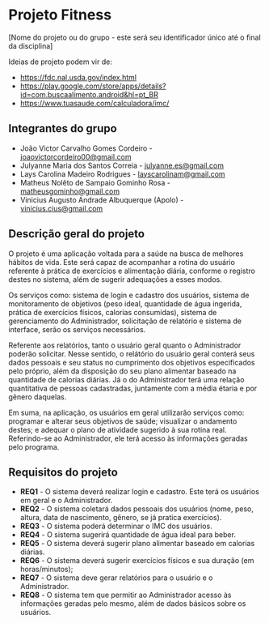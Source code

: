 # Projeto Fitness 
[Nome do projeto ou do grupo - este será seu identificador único até o final da disciplina]

Ideias de projeto podem vir de: 
 * https://fdc.nal.usda.gov/index.html
 * https://play.google.com/store/apps/details?id=com.buscaalimento.android&hl=pt_BR
 * https://www.tuasaude.com/calculadora/imc/

## Integrantes do grupo 
 * João Victor Carvalho Gomes Cordeiro - joaovictorcordeiro00@gmail.com
 * Julyanne Maria dos Santos Correia - julyanne.es@gmail.com
 * Lays Carolina Madeiro Rodrigues - layscarolinam@gmail.com
 * Matheus Nolêto de Sampaio Gominho Rosa - matheusgominho@gmail.com
 * Vinicius Augusto Andrade Albuquerque (Apolo) - vinicius.cius@gmail.com

## Descrição geral do projeto 
  O projeto é uma aplicação voltada para a saúde na busca de melhores hábitos de vida. Este será capaz de acompanhar a rotina do usuário referente à prática de exercícios e alimentação diária, conforme o registro destes no sistema, além de sugerir adequações a esses modos.
 
 Os serviços como: sistema de login e cadastro dos usuários, sistema de monitoramento de objetivos (peso ideal, quantidade de água ingerida, prática de exercícios físicos, calorias consumidas), sistema de gerenciamento do Administrador, solicitação de relatório e sistema de interface, serão os serviços necessários.
 
 Referente aos relatórios, tanto o usuário geral quanto o Administrador poderão solicitar. Nesse sentido, o relátório do usuário geral conterá seus dados pessoais e seu status no cumprimento dos objetivos especificados pelo próprio, além da disposição do seu plano alimentar  baseado na quantidade de calorias diárias. Já o do Administrador terá uma relação quantitativa de pessoas cadastradas, juntamente com a média étaria e por gênero daquelas. 
 
 Em suma, na aplicação, os usuários em geral utilizarão serviços como: programar e alterar seus objetivos de saúde; visualizar o andamento destes; e adequar o plano de atividade sugerido à sua rotina real. Referindo-se ao Administrador, ele terá acesso às informações geradas pelo programa.

## Requisitos do projeto
 * **REQ1** - O sistema deverá realizar login e cadastro. Este terá os usuários em geral e o Administrador.
 * **REQ2** - O sistema coletará dados pessoais dos usuários (nome, peso, altura, data de nascimento, gênero, se já pratica exercícios).
 * **REQ3** - O sistema poderá determinar o IMC dos usuários.
 * **REQ4** - O sistema sugerirá quantidade de água ideal para beber.
 * **REQ5** - O sistema deverá sugerir plano alimentar baseado em calorias diárias.
 * **REQ6** - O sistema deverá sugerir exercícios físicos e sua duração (em horas/minutos);
 * **REQ7** - O sistema deve gerar relatórios para o usuário e o Administrador.
 * **REQ8** - O sistema tem que permitir ao Administrador acesso às informações geradas pelo mesmo, além de dados básicos sobre os usuários.
